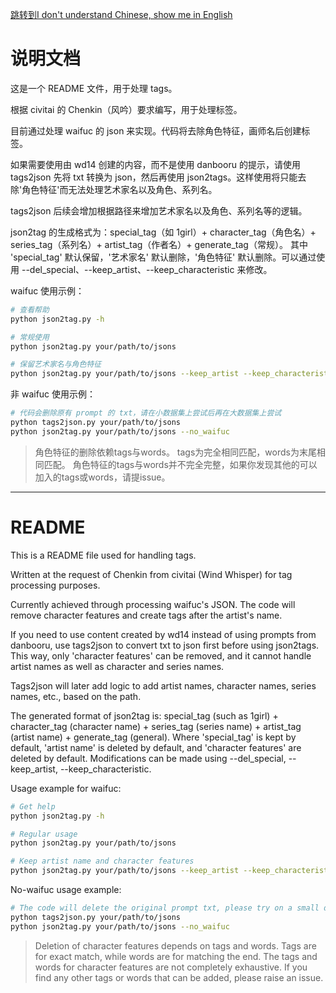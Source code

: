 [跳转到I don't understand Chinese, show me in English](#README)
# 说明文档

这是一个 README 文件，用于处理 tags。

根据 civitai 的 Chenkin（风吟）要求编写，用于处理标签。

目前通过处理 waifuc 的 json 来实现。代码将去除角色特征，画师名后创建标签。

如果需要使用由 wd14 创建的内容，而不是使用 danbooru 的提示，请使用 tags2json 先将 txt 转换为 json，然后再使用 json2tags。这样使用将只能去除'角色特征'而无法处理艺术家名以及角色、系列名。

tags2json 后续会增加根据路径来增加艺术家名以及角色、系列名等的逻辑。

json2tag 的生成格式为：special_tag（如 1girl）+ character_tag（角色名）+ series_tag（系列名）+ artist_tag（作者名）+ generate_tag（常规）。
其中 'special_tag' 默认保留，'艺术家名' 默认删除，'角色特征' 默认删除。可以通过使用 --del_special、--keep_artist、--keep_characteristic 来修改。

waifuc 使用示例：
```bash
# 查看帮助
python json2tag.py -h

# 常规使用
python json2tag.py your/path/to/jsons

# 保留艺术家名与角色特征
python json2tag.py your/path/to/jsons --keep_artist --keep_characteristic
```

非 waifuc 使用示例：
```bash
# 代码会删除原有 prompt 的 txt，请在小数据集上尝试后再在大数据集上尝试
python tags2json.py your/path/to/jsons
python json2tag.py your/path/to/jsons --no_waifuc
```

> 角色特征的删除依赖tags与words。
> tags为完全相同匹配，words为末尾相同匹配。
> 角色特征的tags与words并不完全完整，如果你发现其他的可以加入的tags或words，请提issue。

---
# README

This is a README file used for handling tags.

Written at the request of Chenkin from civitai (Wind Whisper) for tag processing purposes.

Currently achieved through processing waifuc's JSON. The code will remove character features and create tags after the artist's name.

If you need to use content created by wd14 instead of using prompts from danbooru, use tags2json to convert txt to json first before using json2tags. This way, only 'character features' can be removed, and it cannot handle artist names as well as character and series names.

Tags2json will later add logic to add artist names, character names, series names, etc., based on the path.

The generated format of json2tag is: special_tag (such as 1girl) + character_tag (character name) + series_tag (series name) + artist_tag (artist name) + generate_tag (general).
Where 'special_tag' is kept by default, 'artist name' is deleted by default, and 'character features' are deleted by default. Modifications can be made using --del_special, --keep_artist, --keep_characteristic.

Usage example for waifuc:
```bash
# Get help
python json2tag.py -h

# Regular usage
python json2tag.py your/path/to/jsons

# Keep artist name and character features
python json2tag.py your/path/to/jsons --keep_artist --keep_characteristic
```

No-waifuc usage example:
```bash
# The code will delete the original prompt txt, please try on a small dataset first before trying on a large dataset
python tags2json.py your/path/to/jsons
python json2tag.py your/path/to/jsons --no_waifuc
```

> Deletion of character features depends on tags and words. Tags are for exact match, while words are for matching the end.
> The tags and words for character features are not completely exhaustive. If you find any other tags or words that can be added, please raise an issue.
